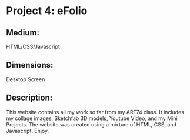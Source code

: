 # Project 4: eFolio

## Medium:

HTML/CSS/Javascript

## Dimensions:

Desktop Screen

## Description: 

This website contains all my work so far from my ART74 class. It includes my collage images, Sketchfab 3D models, Youtube Video, and my Mini Projects. The website was created using a mixture of HTML, CSS, and Javascript. Enjoy.
